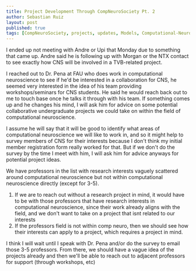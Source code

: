 ```yaml
---
title: Project Development Through CompNeuroSociety Pt. 2
author: Sebastian Ruiz
layout: post
published: true
tags: [CompNeuroSociety, projects, updates, Models, Computational-Neuroscience]
---
```


I ended up not meeting with Andre or Upi that Monday due to something that came up. Andre said he is following up with Morgan or the NTX contact to see exactly how CNS will be involved in a TVB-related project.

I reached out to Dr. Pena at FAU who does work in computational neuroscience to see if he'd be interested in a collaboration for CNS, he seemed very interested in the idea of his team providing workshops/seminars for CNS students. He said he would reach back out to me to touch base once he talks it through with his team. If something comes up and he changes his mind, I will ask him for advice on some potential collaborative undergraduate projects we could take on within the field of computational neuroscience.

I assume he will say that it will be good to identify what areas of computational neuroscience we will like to work in, and so it might help to survey members of CNS for their interests because I don't think my initial member registration form really worked for that. But if we don't do the survey by the time I meet with him, I will ask him for advice anyways for potential project ideas.

We have professors in the list with research interests vaguely scattered around computational neuroscience but not within computational neuroscience directly (except for 3-5).
1. If we are to reach out without a research project in mind, it would have to be with those professors that have research interests in computational neuroscience, since their work already aligns with the field, and we don't want to take on a project that isnt related to our interests
2. If the professors field is not within comp neuro, then we should see how their interests can apply to a project, which requires a project in mind.

I think I will wait until I speak with Dr. Pena and/or do the survey to email those 3-5 professors. From there, we should have a vague idea of the projects already and then we'll be able to reach out to adjacent professors for support (through workshops, etc)




